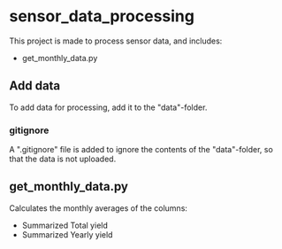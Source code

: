 # sensor_data_processing
This project is made to process sensor data, and includes:
* get_monthly_data.py

## Add data
To add data for processing, add it to the "data"-folder.

### gitignore
A ".gitignore" file is added to ignore the contents of the "data"-folder, so that the data is not uploaded.

## get_monthly_data.py
Calculates the monthly averages of the columns:
* Summarized Total yield
* Summarized Yearly yield